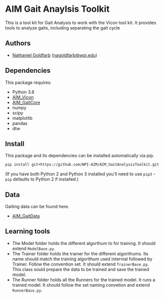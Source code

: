 
# AIM Gait Anaylsis Toolkit
This is a tool kit for Gait Analysis to work with the Vicon tool kit.
It provides tools to analyze gaits, including separating the gait cycle

## Authors
- [Nathaniel Goldfarb](https://github.com/nag92) (nagoldfarb@wpi.edu)






## Dependencies 
This package requires:

* Python 3.8
* [AIM_Vicon](https://github.com/WPI-AIM/AIM_Vicon)
* [AIM_GaitCore](https://github.com/WPI-AIM/AIM_GaitCore.git)
* numpy
* scipy
* matplotlib
* pandas
* dtw




## Install
This package and its dependencies can be installed automatically via pip.

````bash
pip install git+https://github.com/WPI-AIM/AIM_GaitAnalysisToolkit.git
````
(If you have both Python 2 and Python 3 installed you'll need to use `pip3` - `pip` defaults to Python 2 if installed.)

## Data
Gaiting data can be found here. 
* [AIM_GaitData](https://github.com/WPI-AIM/AIM_GaitData.git)


## Learning tools
* The Model folder holds the different algorthum to for training. 
It should extend ```ModelBase.py```. 
* The Trainer folder holds the trainer for the different algorithums. 
Its name should match the training algorithum used internial followed by Trainer. 
Follow the convention set. It should extend ```TrainerBase.py```.  
This class sould prepare the data to be trained and save the trained model.
* The Runner folder holds all the Runners for the trained model. It runs a trained model. 
It should follow the set naming convetion and extend ```RunnerBase.py```.   

